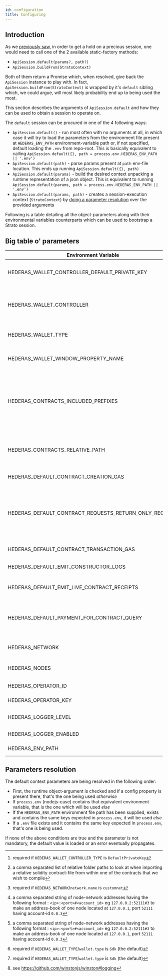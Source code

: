 ```yaml
---
id: configuration
title: Configuring
---
```


## Introduction

As we [previously saw](./quick-start.md), in order to get a hold on a precious session, one would need to call one of the 2 available static-factory methods:

- `ApiSession.default(params?, path?)`
- `ApiSession.buildFrom(StratoContext)`

Both of them return a Promise which, when resolved, give back the `ApiSession` instance to play with. In fact, `ApiSession.buildFrom(StratoContext)` is wrapped by it's `default` sibling which, we could argue, will most likely probability end up to being used the most.

This section describes the arguments of `ApiSession.default` and how they can be used to obtain a session to operate on.

The `default` session can be procured in one of the 4 following ways:

- `ApiSession.default()` - run most often with no arguments at all, in which case it will try to load the parameters from the environment file present at `HEDERAS_ENV_PATH` environment-variable path or, if not specified, default loading the `.env` from repo-root. This is basically equivalent to calling `ApiSession.default({}, path = process.env.HEDERAS_ENV_PATH || '.env')`
- `ApiSession.default(path)` - parse params present at `path` env-file location. This ends up running `ApiSession.default({}, path)`
- `ApiSession.default(params)` - build the desired context unpacking a runtime representation of a json object. This is equivalent to running `ApiSession.default(params, path = process.env.HEDERAS_ENV_PATH || '.env')`
- `ApiSession.default(params, path)` - creates a session-execution context (`StratoContext`) by [doing a parameter resolution](#parameters-resolution) over the provided arguments

Following is a table detailing all the object-parameters along with their environmental variables counterparts which can be used to bootstrap a Strato session.

## Big table o' parameters

| Environment Variable                                   | Parameter Property                                | Required                    | Type                                                 | Default     | Description                                                                                                                                                                                                                                                                                               |
| ------------------------------------------------------ | ------------------------------------------------- | --------------------------- | ---------------------------------------------------- | ----------- | --------------------------------------------------------------------------------------------------------------------------------------------------------------------------------------------------------------------------------------------------------------------------------------------------------- |
| HEDERAS_WALLET_CONTROLLER_DEFAULT_PRIVATE_KEY          | wallet.controller.default.operatorKey             | [^default-operatorkey]      | -                                                    | -           | The private-key used by the operators when switching accounts on a `Sdk` wallet using a `DefaultPrivateKeyWalletController`                                                                                                                                                                               |
| HEDERAS_WALLET_CONTROLLER                              | wallet.controller.type                            | -                           | `Hedera`, `DefaultPrivateKey`                        | `Hedera`    | The type of wallet-controller deployed. It's basically laying out the foundation of wallet-integration since a `controller` can propagate either an account-change or a network change.                                                                                                                   |
| HEDERAS_WALLET_TYPE                                    | wallet.type                                       | No                          | `Sdk`                                                | `Sdk`       | The wallet type used for the underlying session interactions (see [wallets](./guides/wallet.md) guide)                                                                                                                                                                                                    |
| HEDERAS_WALLET_WINDOW_PROPERTY_NAME                    | wallet.window.propName                            | No                          | string                                               | `hedera`    | When bundling, the property location of the [`HIP-338 compliant` wallet definition](https://hips.hedera.com/hip/hip-338) available on the global, `window` object                                                                                                                                         |
| HEDERAS_CONTRACTS_INCLUDED_PREFIXES                    | -                                                 | No                          | [^relative-path-prefixes]                            | `contracts` | The places to search for imported contract paths from within a solidity code. The contract's parent folder is the first one being searched, followed by the project's `node_modules` and then, if nothing matches, the rest of the included prefixes are looked at in the order in which they are defined |
| HEDERAS_CONTRACTS_RELATIVE_PATH                        | -                                                 | No                          | path                                                 | `contracts` | The name of the folder relative to the project root directory where all the solidity contracts are expected to reside. This is used when Strato is doing the contract compiling of a given relative-pathed contract                                                                                       |
| HEDERAS_DEFAULT_CONTRACT_CREATION_GAS                  | session.defaults.contractCreationGas              | No                          | number                                               | 150000      | The default amount spent for creating a contract on the network                                                                                                                                                                                                                                           |
| HEDERAS_DEFAULT_CONTRACT_REQUESTS_RETURN_ONLY_RECEIPTS | session.defaults.onlyReceiptsFromContractRequests | No                          | boolean                                              | true        | `true` to return _only_ receipts for all state-mutating/transactions live-contract call, `false` otherwise. Contract queries (non-mutating calls) are not affected by this param. If desired, can be tweaked by the `onlyReceipt` contract-call meta-argument at an individual level.                     |
| HEDERAS_DEFAULT_CONTRACT_TRANSACTION_GAS               | session.defaults.contractTransactionGas           | No                          | number                                               | 169000      | The default amount given when executing a contract transaction                                                                                                                                                                                                                                            |
| HEDERAS_DEFAULT_EMIT_CONSTRUCTOR_LOGS                  | session.defaults.emitConstructorLogs              | No                          | boolean                                              | `true`      | `true` to emit the constructor logs at contract-creation time, `false` otherwise                                                                                                                                                                                                                          |
| HEDERAS_DEFAULT_EMIT_LIVE_CONTRACT_RECEIPTS            | session.defaults.emitLiveContractReceipts         | No                          | boolean                                              | `false`     | `true` to ask for and emit the receipts originating from live-contract calls, `false` otherwise                                                                                                                                                                                                           |
| HEDERAS_DEFAULT_PAYMENT_FOR_CONTRACT_QUERY             | session.defaults.paymentForContractQuery          | No                          | number                                               | 20000000    | The default amount of tinybars payed for doing a contract query call. ~~If not specified, relies on an upper limit given by the Hedera's SDK which is, currently, 1ℏ~~ ( might change in the future, see [#11](https://github.com/buidler-labs/hedera-strato-js/issues/11) )                              |
| HEDERAS_NETWORK                                        | network.name                                      | Yes                         | `previewnet`, `testnet`, `mainnet`, `customnet`      | -           | The network profile to use                                                                                                                                                                                                                                                                                |
| HEDERAS_NODES                                          | network.nodes                                     | [^customnet-hedera-network] | [^customnet-nodes]                                   | -           | A condensed address-book representation of the network nodes (see[^customnet-nodes])                                                                                                                                                                                                                      |
| HEDERAS_OPERATOR_ID                                    | wallet.hedera.operatorId                          | [^wallet-type-hedera]       | -                                                    | -           | The account-id of the operator running a `Sdk` wallet                                                                                                                                                                                                                                                     |
| HEDERAS_OPERATOR_KEY                                   | wallet.hedera.operatorKey                         | [^wallet-type-hedera]       | -                                                    | -           | The operator private-key of the operator running a `Sdk` wallet                                                                                                                                                                                                                                           |
| HEDERAS_LOGGER_LEVEL                                   | logger.level                                      | No                          | `error`, `warn`, `info`, `verbose`, `debug`, `silly` | `info`      | The logger sensitivity [^winston-logger-github]                                                                                                                                                                                                                                                           |
| HEDERAS_LOGGER_ENABLED                                 | logger.enabled                                    | No                          | boolean                                              | `false`     | `true` to enable the logger, `false` otherwise                                                                                                                                                                                                                                                            |
| HEDERAS_ENV_PATH                                       | -                                                 | No                          | path                                                 | `.env`      | The path of the `.env` like file used to source the config parameters from                                                                                                                                                                                                                                |

<!-- Be careful with the order of the generated footnotes! Rendering them always maintains the same order and markdown has to be aligned with this otherwise the reference links won't work -->

[^winston-logger-github]: see https://github.com/winstonjs/winston#logging
[^wallet-type-hedera]: required if `HEDERAS_WALLET_TYPE`/`wallet.type` is `Sdk` (the default)
[^customnet-nodes]: a comma separated string of node-network addresses having the following format : `<ip>:<port>#<account_id>` eg `127.0.0.2:52111#3` to make an address-book of one node located at `127.0.0.1`, port `52111` having account-id `0.0.3`
[^customnet-hedera-network]: required if `HEDERAS_NETWORK`/`network.name` is `customnet`
[^relative-path-prefixes]: a comma separated list of relative folder paths to look at when importing a relative solidity contract-file from within one of the contracts that we wish to compile
[^default-operatorkey]: required if `HEDERAS_WALLET_CONTROLLER_TYPE` is `DefaultPrivateKey`

## Parameters resolution

The default context parameters are being resolved in the following order:

- First, the runtime object-argument is checked and if a config property is present there, that's the one being used _otherwise_
- If `process.env` (nodejs-case) contains that equivalent environment variable, that is the one which will be used _else_
- If the `HEDERAS_ENV_PATH` environment file path has been supplied, exists and contains the same keys expected in `process.env`, it will be used _else_
- If a `.env` file exists and it contains the same key expected in `process.env`, that's one is being used.

If none of the above conditions are true and the parameter is not mandatory, the default value is loaded or an error eventually propagates.
